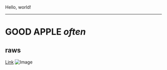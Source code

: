 Hello, world!
***
# GOOD  **APPLE**  *often* 
## raws
[Link](http://google.com)
![Image](https://images.app.goo.gl/neLdx4aVd5JS8t6M8)
